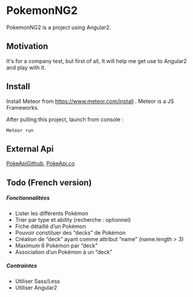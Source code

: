 # PokemonNG2

PokemonNG2 is a project using Angular2.

## Motivation

It's for a company test, but first of all, It will help me get use to Angular2 and play with it.

## Install

Install Meteor from https://www.meteor.com/install . Meteor is a JS Frameworks.

After pulling this project, launch from console :  

```
Meteor run
```

## External Api

[PokeApiGithub](https://github.com/PokeAPI/pokeapi),
[PokeApi.co](https://pokeapi.co/)

## Todo (French version)

##### Fonctionnalitées

- Lister les différents Pokémon
- Trier par type et ability (recherche : optionnel)
- Fiche détaillé d’un Pokémon
- Pouvoir constituer des “decks” de Pokémon
- Création de “deck” ayant comme attribut “name” (name.length > 3)
- Maximum 6 Pokémon par “deck”
- Association d’un Pokémon à un “deck”    

##### Contraintes

- Utiliser Sass/Less
- Utiliser Angular2
